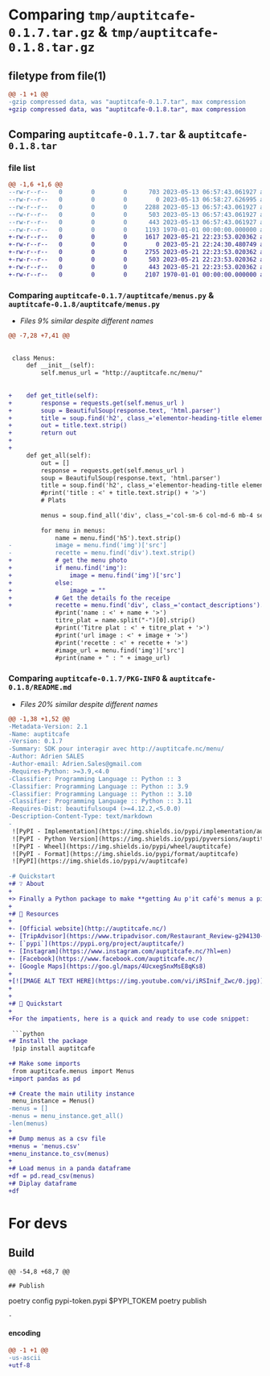 # Comparing `tmp/auptitcafe-0.1.7.tar.gz` & `tmp/auptitcafe-0.1.8.tar.gz`

## filetype from file(1)

```diff
@@ -1 +1 @@
-gzip compressed data, was "auptitcafe-0.1.7.tar", max compression
+gzip compressed data, was "auptitcafe-0.1.8.tar", max compression
```

## Comparing `auptitcafe-0.1.7.tar` & `auptitcafe-0.1.8.tar`

### file list

```diff
@@ -1,6 +1,6 @@
--rw-r--r--   0        0        0      703 2023-05-13 06:57:43.061927 auptitcafe-0.1.7/README.md
--rw-r--r--   0        0        0        0 2023-05-13 06:58:27.626995 auptitcafe-0.1.7/auptitcafe/__init__.py
--rw-r--r--   0        0        0     2288 2023-05-13 06:57:43.061927 auptitcafe-0.1.7/auptitcafe/menus.py
--rw-r--r--   0        0        0      503 2023-05-13 06:57:43.061927 auptitcafe-0.1.7/auptitcafe/plat.py
--rw-r--r--   0        0        0      443 2023-05-13 06:57:43.061927 auptitcafe-0.1.7/pyproject.toml
--rw-r--r--   0        0        0     1193 1970-01-01 00:00:00.000000 auptitcafe-0.1.7/PKG-INFO
+-rw-r--r--   0        0        0     1617 2023-05-21 22:23:53.020362 auptitcafe-0.1.8/README.md
+-rw-r--r--   0        0        0        0 2023-05-21 22:24:30.480749 auptitcafe-0.1.8/auptitcafe/__init__.py
+-rw-r--r--   0        0        0     2755 2023-05-21 22:23:53.020362 auptitcafe-0.1.8/auptitcafe/menus.py
+-rw-r--r--   0        0        0      503 2023-05-21 22:23:53.020362 auptitcafe-0.1.8/auptitcafe/plat.py
+-rw-r--r--   0        0        0      443 2023-05-21 22:23:53.020362 auptitcafe-0.1.8/pyproject.toml
+-rw-r--r--   0        0        0     2107 1970-01-01 00:00:00.000000 auptitcafe-0.1.8/PKG-INFO
```

### Comparing `auptitcafe-0.1.7/auptitcafe/menus.py` & `auptitcafe-0.1.8/auptitcafe/menus.py`

 * *Files 9% similar despite different names*

```diff
@@ -7,28 +7,41 @@
 
 
 class Menus:
     def __init__(self):
         self.menus_url = "http://auptitcafe.nc/menu/"
 
 
+    def get_title(self):
+        response = requests.get(self.menus_url )
+        soup = BeautifulSoup(response.text, 'html.parser')
+        title = soup.find('h2', class_='elementor-heading-title elementor-size-default')
+        out = title.text.strip()
+        return out
+
+
     def get_all(self):
         out = []
         response = requests.get(self.menus_url )
         soup = BeautifulSoup(response.text, 'html.parser')
         title = soup.find('h2', class_='elementor-heading-title elementor-size-default')
         #print('title : <' + title.text.strip() + '>')
         # Plats
 
         menus = soup.find_all('div', class_='col-sm-6 col-md-6 mb-4 selfer-contact-info')
 
         for menu in menus:
             name = menu.find('h5').text.strip()
-            image = menu.find('img')['src']
-            recette = menu.find('div').text.strip()
+            # get the menu photo
+            if menu.find('img'):
+                image = menu.find('img')['src']
+            else:
+                image = ""
+            # Get the details fo the receipe
+            recette = menu.find('div', class_='contact_descriptions').text.strip()
             #print('name : <' + name + '>')
             titre_plat = name.split("-")[0].strip()
             #print('Titre plat : <' + titre_plat + '>')
             #print('url image : <' + image + '>')
             #print('recette : <' + recette + '>')
             #image_url = menu.find('img')['src']
             #print(name + " : " + image_url)
```

### Comparing `auptitcafe-0.1.7/PKG-INFO` & `auptitcafe-0.1.8/README.md`

 * *Files 20% similar despite different names*

```diff
@@ -1,38 +1,52 @@
-Metadata-Version: 2.1
-Name: auptitcafe
-Version: 0.1.7
-Summary: SDK pour interagir avec http://auptitcafe.nc/menu/
-Author: Adrien SALES
-Author-email: Adrien.Sales@gmail.com
-Requires-Python: >=3.9,<4.0
-Classifier: Programming Language :: Python :: 3
-Classifier: Programming Language :: Python :: 3.9
-Classifier: Programming Language :: Python :: 3.10
-Classifier: Programming Language :: Python :: 3.11
-Requires-Dist: beautifulsoup4 (>=4.12.2,<5.0.0)
-Description-Content-Type: text/markdown
-
 ![PyPI - Implementation](https://img.shields.io/pypi/implementation/auptitcafe)
 ![PyPI - Python Version](https://img.shields.io/pypi/pyversions/auptitcafe)
 ![PyPI - Wheel](https://img.shields.io/pypi/wheel/auptitcafe)
 ![PyPI - Format](https://img.shields.io/pypi/format/auptitcafe)
 ![PyPI](https://img.shields.io/pypi/v/auptitcafe)
 
-# Quickstart
+# ❔ About
+
+> Finally a Python package to make **getting Au p'it café's menus a piece of (cheese) cake.😅**
+
+# 🔖 Resources
+
+- [Official website](http://auptitcafe.nc/)
+- [TripAdvisor](https://www.tripadvisor.com/Restaurant_Review-g294130-d1952994-Reviews-Au_P_tit_Cafe-Noumea_Grand_Terre.html)
+- [`pypi`](https://pypi.org/project/auptitcafe/)
+- [Instagram](https://www.instagram.com/auptitcafe.nc/?hl=en) 
+- [Facebook](https://www.facebook.com/auptitcafe.nc/)
+- [Google Maps](https://goo.gl/maps/4UcxegSnxMsE8qKs8)
+
+[![IMAGE ALT TEXT HERE](https://img.youtube.com/vi/iRSInif_Zwc/0.jpg)](https://www.youtube.com/watch?v=iRSInif_Zwc)
+
+
+# 🚀 Quickstart
+
+For the impatients, here is a quick and ready to use code snippet:
 
 ```python
+# Install the package
 !pip install auptitcafe
 
+# Make some imports
 from auptitcafe.menus import Menus
+import pandas as pd
 
+# Create the main utility instance
 menu_instance = Menus()
-menus = []
-menus = menu_instance.get_all()
-len(menus)
+
+# Dump menus as a csv file
+menus = 'menus.csv'
+menu_instance.to_csv(menus)
+
+# Load menus in a panda dataframe
+df = pd.read_csv(menus)
+# Diplay dataframe
+df
 ```
 
 # For devs
 
 ## Build
 
 ```
@@ -54,8 +68,7 @@
 
 ## Publish
 
 ```
 poetry config pypi-token.pypi $PYPI_TOKEM
 poetry publish
 ```
-
```

#### encoding

```diff
@@ -1 +1 @@
-us-ascii
+utf-8
```

